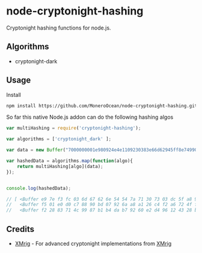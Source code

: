 node-cryptonight-hashing
===============

Cryptonight hashing functions for node.js.


Algorithms
----------
* cryptonight-dark

Usage
-----

Install

```bash
npm install https://github.com/MoneroOcean/node-cryptonight-hashing.git
```

So far this native Node.js addon can do the following hashing algos

```javascript
var multiHashing = require('cryptonight-hashing');

var algorithms = ['cryptonight_dark' ];

var data = new Buffer("7000000001e980924e4e1109230383e66d62945ff8e749903bea4336755c00000000000051928aff1b4d72416173a8c3948159a09a73ac3bb556aa6bfbcad1a85da7f4c1d13350531e24031b939b9e2b", "hex");

var hashedData = algorithms.map(function(algo){
    return multiHashing[algo](data);
});


console.log(hashedData);

// [ <Buffer e9 7e f3 fc 03 6d 67 62 6e 54 54 7a 71 30 73 03 dc 5f a8 9b 9d f4 99 fe ea ef 9d 11 ac ad be 9b>,
//   <Buffer f5 01 e0 d0 c7 88 90 bd 07 92 6a a8 a1 26 c4 f2 a6 72 4f f1 82 82 c1 01 61 61 12 e0 29 46 59 b9>,
//   <Buffer f2 28 83 71 4c 99 87 b1 b4 da b7 92 60 e2 d4 96 12 43 28 ba 13 6f 54 68 53 f7 9b 1e d3 58 02 85> ]

```

Credits
-------
* [XMrig](https://github.com/xmrig) - For advanced cryptonight implementations from [XMrig](https://github.com/xmrig/xmrig)
